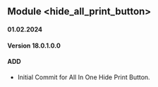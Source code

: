 ## Module <hide_all_print_button>

#### 01.02.2024
#### Version 18.0.1.0.0
#### ADD
- Initial Commit for All In One Hide Print Button.
